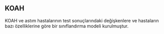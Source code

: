 ## KOAH

KOAH ve astım hastalarının test sonuçlarındaki değişkenlere ve hastaların bazı özelliklerine göre bir sınıflandırma modeli kurulmuştur.

